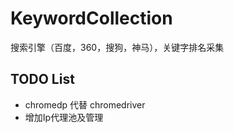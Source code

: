 # KeywordCollection
搜索引擎（百度，360，搜狗，神马），关键字排名采集

## TODO List
- chromedp 代替 chromedriver
- 增加Ip代理池及管理